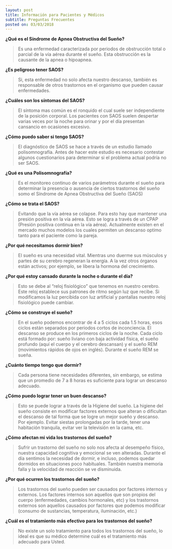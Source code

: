 ```yaml
---
layout: post
title: Información para Pacientes y Médicos 
subtitle: Preguntas Frecuentes  
posted on: 03/03/2018
---
```


**¿Qué es el Síndrome de Apnea Obstructiva del Sueño?**

>Es una enfermedad caracterizada por periodos de obstrucción total o parcial de la vía aérea durante el sueño. Esta obstrucción es la causante de la apnea o hipoapnea.

**¿Es peligroso tener SAOS?**

>Si, esta enfermedad no solo afecta nuestro descanso, también es responsable de otros trastornos en el organismo que pueden causar enfermedades.

**¿Cuáles son los síntomas del SAOS?**

>El síntoma mas común es el ronquido el cual suele ser independiente de la posición corporal. Los pacientes con SAOS suelen despertar varias veces por la noche para orinar y por el día presentan cansancio en ocasiones excesivo.

**¿Cómo puedo saber si tengo SAOS?**

>El diagnóstico de SAOS se hace a través de un estudio llamado polisomnografía. Antes de hacer este estudio es necesario contestar algunos cuestionarios para determinar si el problema actual podría no ser SAOS.

**¿Qué es una Polisomnografía?**

>Es el monitoreo continuo de varios parámetros durante el sueño para determinar la presencia o ausencia de ciertos trastornos del sueño somo el Síndrome de Apnea Obstructiva del Sueño (SAOS)

**¿Cómo se trata el SAOS?**

>Evitando que la vía aérea se colapse. Para esto hay que mantener una presión positiva en la vía aérea. Esto se logra a través de un CPAP (Presión positiva continua en la vía aérea). Actualmente existen en el mercado muchos modelos los cuales permiten un descanso optimo tanto para el paciente como la pareja. 

**¿Por qué necesitamos dormir bien?**

>El sueño es una necesidad vital. Mientras uno duerme sus músculos y partes de su cerebro regeneran la energía. A la vez otros órganos están activos; por ejemplo, se libera la hormona del crecimiento.

**¿Por qué estoy cansado durante la noche o durante el día?**

>Esto se debe al “reloj fisiológico” que tenemos en nuestro cerebro. Este reloj establece sus patrones de ritmo según luz que recibe. Si modificamos la luz percibida con luz artificial y pantallas nuestro reloj fisiológico puede cambiar.

**¿Cómo se construye el sueño?**

>En el sueño podemos encontrar de 4 a 5 ciclos cada 1.5 horas, esos ciclos están separados por periodos cortos de inconciencia. El descanso se produce en los primeros ciclos de la noche. Cada ciclo está formado por: sueño liviano con baja actividad física, el sueño profundo (aquí el cuerpo y el cerebro descansan) y el sueño REM (movimientos rápidos de ojos en inglés). Durante el sueño REM se sueña.

**¿Cuánto tiempo tengo que dormir?**

>Cada persona tiene necesidades diferentes, sin embargo, se estima que un promedio de 7 a 8 horas es suficiente para lograr un descanso adecuado.

**¿Cómo puedo lograr tener un buen descanso?**

>Esto se puede lograr a través de la Higiene del sueño. La higiene del sueño consiste en modificar factores externos que alteran o dificultan el descanso de tal forma que se logre un mejor sueño y descanso. Por ejemplo. Evitar siestas prolongadas por la tarde, tener una habitación tranquila, evitar ver la televisión en la cama, etc.

**¿Cómo afectan mi vida los trastornos del sueño?**

>Sufrir un trastorno del sueño no solo nos afecta al desempeño físico, nuestra capacidad cognitiva y emocional se ven alteradas. Durante el día sentimos la necesidad de dormir, e incluso, podemos quedar dormidos en situaciones poco habituales. También nuestra memoria falla y la velocidad de reacción se ve disminuida.

**¿Por qué ocurren los trastornos del sueño?**

>Los trastornos del sueño pueden ser causados por factores internos y externos. Los factores internos son aquellos que son propios del cuerpo (enfermedades, cambios hormonales, etc) y los trastornos externos son aquellos causados por factores que podemos modificar (consumo de sustancias, temperatura, iluminación, etc.)

**¿Cuál es el tratamiento más efectivo para los trastornos del sueño?**

>No existe un solo tratamiento para todos los trastornos del sueño, lo ideal es que su médico determine cuál es el tratamiento más adecuado para Usted.
